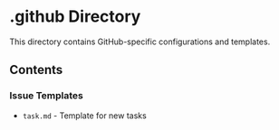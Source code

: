 # .github Directory

This directory contains GitHub-specific configurations and templates.

## Contents

### Issue Templates

- `task.md` - Template for new tasks

